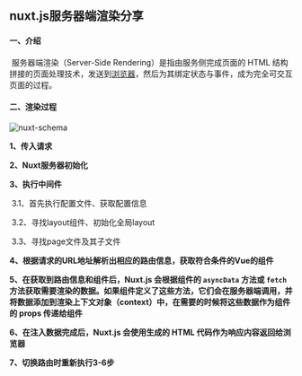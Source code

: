 ## nuxt.js服务器端渲染分享

#### 一、介绍

​		服务器端渲染（Server-Side Rendering）是指由服务侧完成页面的 HTML 结构拼接的页面处理技术，发送到[浏览器](https://baike.baidu.com/item/浏览器/213911?fromModule=lemma_inlink)，然后为其绑定状态与事件，成为完全可交互页面的过程。

#### 二、渲染过程

![nuxt-schema](C:\Users\zhangjiaqi24\Documents\ssr分享\nuxt-schema.svg)

**1、传入请求**

**2、Nuxt服务器初始化**

**3、执行中间件**

​		3.1、首先执行配置文件、获取配置信息

​		3.2、寻找layout组件、初始化全局layout

​		3.3、寻找page文件及其子文件

**4、根据请求的URL地址解析出相应的路由信息，获取符合条件的Vue的组件**

**5、在获取到路由信息和组件后，Nuxt.js 会根据组件的 `asyncData` 方法或 `fetch` 方法获取需要渲染的数据。如果组件定义了这些方法，它们会在服务器端调用，并将数据添加到渲染上下文对象（context）中，在需要的时候将这些数据作为组件的 props 传递给组件**

**6、在注入数据完成后，Nuxt.js 会使用生成的 HTML 代码作为响应内容返回给浏览器**

**7、切换路由时重新执行3-6步**